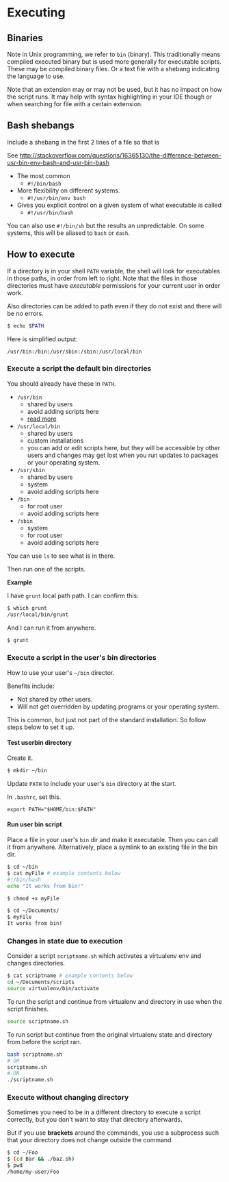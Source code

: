 # Executing

## Binaries

Note in Unix programming, we refer to `bin` (binary). This traditionally means compiled executed binary but is used more generally for executable scripts. These may be compiled binary files. Or a text file with a shebang indicating the language to use. 

Note that an extension may or may not be used, but it has no impact on how the script runs. It may help with syntax highlighting in your IDE though or when searching for file with a certain extension.

## Bash shebangs

Include a shebang in the first 2 lines of a file so that is 

See http://stackoverflow.com/questions/16365130/the-difference-between-usr-bin-env-bash-and-usr-bin-bash

- The most common
    - `#!/bin/bash`
- More flexibility on different systems.
    - `#!/usr/bin/env bash`
- Gives you explicit control on a given system of what executable is called
    - `#!/usr/bin/bash`     

You can also use `#!/bin/sh` but the results an unpredictable. On some systems, this will be aliased to `bash` or `dash`.

## How to execute

If a directory is in your shell `PATH` variable, the shell will look for executables in those paths, in order from left to right. Note that the files in those directories must have _executable_ permissions for your current user in order work. 

Also directories can be added to path even if they do not exist and there will be no errors.

```sh
$ echo $PATH
```

Here is simplified output:

```
/usr/bin:/bin:/usr/sbin:/sbin:/usr/local/bin
```

### Execute a script the default bin directories

You should already have these in `PATH`.

- `/usr/bin` 
    - shared by users
    - avoid adding scripts here
    - [read more](http://www.linfo.org/bin.html)
- `/usr/local/bin` 
    - shared by users
    - custom installations
    - you can add or edit scripts here, but they will be accessible by other users and changes may get lost when you run updates to packages or your operating system.
- `/usr/sbin` 
    - shared by users
    - system
    - avoid adding scripts here
- `/bin`
  - for root user
  - avoid adding scripts here
- `/sbin` 
  - system
  - for root user
  - avoid adding scripts here

You can use `ls` to see what is in there.

Then run one of the scripts.

**Example**

I have `grunt` local path path. I can confirm this:

```sh
$ which grunt
/usr/local/bin/grunt
```

And I can run it from anywhere.

```sh
$ grunt
```

### Execute a script in the user's bin directories

How to use your user's `~/bin` director.

Benefits include:

- Not shared by other users.
- Will not get overridden by updating programs or your operating system.

This is common, but just not part of the standard installation. So follow steps below to set it up.

#### Test userbin directory

Create it.

```sh
$ mkdir ~/bin
```

Update `PATH` to include your user's `bin` directory at the start.

In `.bashrc`, set this.

```
export PATH="$HOME/bin:$PATH"
```

#### Run user bin script

Place a file in your user's `bin` dir and make it executable. Then you can call it from anywhere. Alternatively, place a symlink to an existing file in the bin dir.

```sh
$ cd ~/bin
$ cat myFile # example contents below
#!/bin/bash
echo "It works from bin!"

$ chmod +x myFile

$ cd ~/Documents/
$ myFile
It works from bin!
```

### Changes in state due to execution

Consider a script `scriptname.sh` which activates a virtualenv env and changes directories.

```sh
$ cat scriptname # example contents below
cd ~/Documents/scripts
source virtualenv/bin/activate
```

To run the script and continue from virtualenv and directory in use when the script finishes.

```sh
source scriptname.sh
```

To run script but continue from the original virtualenv state and directory from before the script ran.

```sh
bash scriptname.sh
# OR
scriptname.sh
# OR
./scriptname.sh
```

### Execute without changing directory

Sometimes you need to be in a different directory to execute a script correctly, but you don't want to stay that directory afterwards. 

But if you use **brackets** around the commands, you use a subprocess such that your directory does not change outside the command.

```sh
$ cd ~/Foo
$ (cd Bar && ./baz.sh)
$ pwd
/home/my-user/Foo
```
